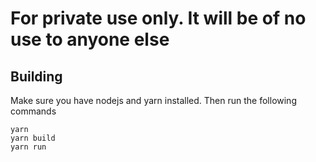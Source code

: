 # For private use only. It will be of no use to anyone else

## Building 

Make sure you have nodejs and yarn installed.  Then run the following commands
```
yarn
yarn build
yarn run
```